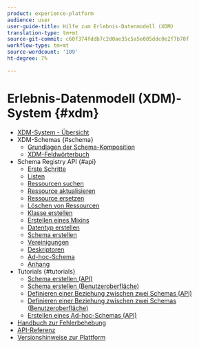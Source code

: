 ```yaml
---
product: experience-platform
audience: user
user-guide-title: Hilfe zum Erlebnis-Datenmodell (XDM)
translation-type: tm+mt
source-git-commit: c60f374fddb7c2d0ae35c5a5e085ddc0e2f7b78f
workflow-type: tm+mt
source-wordcount: '109'
ht-degree: 7%

---
```



# Erlebnis-Datenmodell (XDM)-System {#xdm}

* [XDM-System - Übersicht](home.md)
* XDM-Schemas {#schema}
   * [Grundlagen der Schema-Komposition](schema/composition.md)
   * [XDM-Feldwörterbuch](schema/field-dictionary.md)
* Schema Registry API {#api}
   * [Erste Schritte](api/getting-started.md)
   * [Listen](api/list-resources.md)
   * [Ressourcen suchen](api/look-up-resource.md)
   * [Ressource aktualisieren](api/update-resource.md)
   * [Ressource ersetzen](api/replace-resource.md)
   * [Löschen von Ressourcen](api/delete-resource.md)
   * [Klasse erstellen](api/create-class.md)
   * [Erstellen eines Mixins](api/create-mixin.md)
   * [Datentyp erstellen](api/create-data-type.md)
   * [Schema erstellen](api/create-schema.md)
   * [Vereinigungen](api/unions.md)
   * [Deskriptoren](api/descriptors.md)
   * [Ad-hoc-Schema](api/ad-hoc.md)
   * [Anhang](api/appendix.md)
* Tutorials {#tutorials}
   * [Schema erstellen (API)](tutorials/create-schema-api.md)
   * [Schema erstellen (Benutzeroberfläche)](tutorials/create-schema-ui.md)
   * [Definieren einer Beziehung zwischen zwei Schemas (API)](tutorials/relationship-api.md)
   * [Definieren einer Beziehung zwischen zwei Schemas (Benutzeroberfläche)](tutorials/relationship-ui.md)
   * [Erstellen eines Ad-hoc-Schemas (API)](tutorials/ad-hoc.md)
* [Handbuch zur Fehlerbehebung](troubleshooting-guide.md)
* [API-Referenz](https://www.adobe.io/apis/experienceplatform/home/api-reference.html#!acpdr/swagger-specs/schema-registry.yaml)
* [Versionshinweise zur Plattform](https://www.adobe.com/go/platform-release-notes-en)